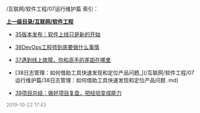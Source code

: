 /互联网/软件工程/07运行维护篇 索引：


**[上一级目录/互联网/软件工程](/互联网/软件工程/index.md)**

- [35版本发布：软件上线只是新的开始](/互联网/软件工程/07运行维护篇/35版本发布：软件上线只是新的开始.md)

- [36DevOps工程师到底要做什么事情](/互联网/软件工程/07运行维护篇/36DevOps工程师到底要做什么事情.md)

- [37遇到线上故障，你和高手的差距在哪里](/互联网/软件工程/07运行维护篇/37遇到线上故障，你和高手的差距在哪里.md)

- [38日志管理：如何借助工具快速发现和定位产品问题_](/互联网/软件工程/07运行维护篇/38日志管理：如何借助工具快速发现和定位产品问题 .md)

- [39项目总结：做好项目复盘，把经验变成能力](/互联网/软件工程/07运行维护篇/39项目总结：做好项目复盘，把经验变成能力.md)


<font size=2 color='grey'> 2019-10-22 17:43 </font>